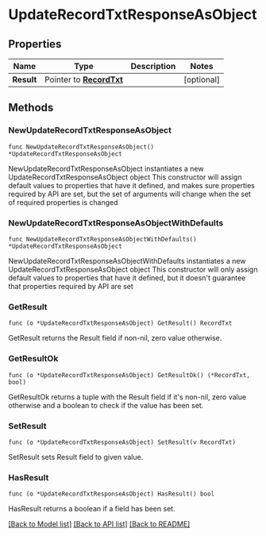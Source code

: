 # UpdateRecordTxtResponseAsObject

## Properties

Name | Type | Description | Notes
------------ | ------------- | ------------- | -------------
**Result** | Pointer to [**RecordTxt**](RecordTxt.md) |  | [optional] 

## Methods

### NewUpdateRecordTxtResponseAsObject

`func NewUpdateRecordTxtResponseAsObject() *UpdateRecordTxtResponseAsObject`

NewUpdateRecordTxtResponseAsObject instantiates a new UpdateRecordTxtResponseAsObject object
This constructor will assign default values to properties that have it defined,
and makes sure properties required by API are set, but the set of arguments
will change when the set of required properties is changed

### NewUpdateRecordTxtResponseAsObjectWithDefaults

`func NewUpdateRecordTxtResponseAsObjectWithDefaults() *UpdateRecordTxtResponseAsObject`

NewUpdateRecordTxtResponseAsObjectWithDefaults instantiates a new UpdateRecordTxtResponseAsObject object
This constructor will only assign default values to properties that have it defined,
but it doesn't guarantee that properties required by API are set

### GetResult

`func (o *UpdateRecordTxtResponseAsObject) GetResult() RecordTxt`

GetResult returns the Result field if non-nil, zero value otherwise.

### GetResultOk

`func (o *UpdateRecordTxtResponseAsObject) GetResultOk() (*RecordTxt, bool)`

GetResultOk returns a tuple with the Result field if it's non-nil, zero value otherwise
and a boolean to check if the value has been set.

### SetResult

`func (o *UpdateRecordTxtResponseAsObject) SetResult(v RecordTxt)`

SetResult sets Result field to given value.

### HasResult

`func (o *UpdateRecordTxtResponseAsObject) HasResult() bool`

HasResult returns a boolean if a field has been set.


[[Back to Model list]](../README.md#documentation-for-models) [[Back to API list]](../README.md#documentation-for-api-endpoints) [[Back to README]](../README.md)


